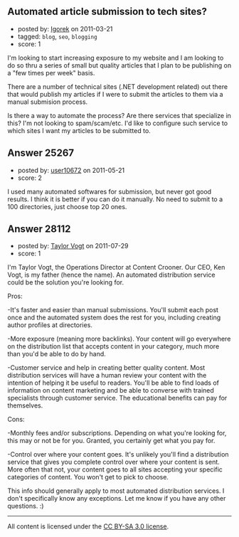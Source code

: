 ## Automated article submission to tech sites?

- posted by: [Igorek](https://stackexchange.com/users/-1/4395-igorek) on 2011-03-21
- tagged: `blog`, `seo`, `blogging`
- score: 1

I'm looking to start increasing exposure to my website and I am looking to do so thru a series of small but quality articles that I plan to be publishing on a "few times per week" basis.

There are a number of technical sites (.NET development related) out there that would publish my articles if I were to submit the articles to them via a manual submision process.

Is there a way to automate the process?  Are there services that specialize in this?  I'm not looking to spam/scam/etc.  I'd like to configure such service to which sites I want my articles to be submitted to.


## Answer 25267

- posted by: [user10672](https://stackexchange.com/users/-1/10672-user10672) on 2011-05-21
- score: 2

I used many automated softwares for submission, but never got good results. I think it is better if you can do it manually. No need to submit to a 100 directories, just choose top 20 ones.


## Answer 28112

- posted by: [Taylor Vogt](https://stackexchange.com/users/-1/8275-taylor-vogt) on 2011-07-29
- score: 1

I'm Taylor Vogt, the Operations Director at Content Crooner. Our CEO, Ken Vogt, is my father (hence the name). An automated distribution service could be the solution you're looking for.

Pros:

-It's faster and easier than manual submissions. You'll submit each post once and the automated system does the rest for you, including creating author profiles at directories.

-More exposure (meaning more backlinks). Your content will go everywhere on the distribution list that accepts content in your category, much more than you'd be able to do by hand.

-Customer service and help in creating better quality content. Most distribution services will have a human review your content with the intention of helping it be useful to readers. You'll be able to find loads of information on content marketing and be able to converse with trained specialists through customer service. The educational benefits can pay for themselves.

Cons:

-Monthly fees and/or subscriptions. Depending on what you're looking for, this may or not be for you. Granted, you certainly get what you pay for.

-Control over where your content goes. It's unlikely you'll find a distribution service that gives you complete control over where your content is sent. More often that not, your content goes to all sites accepting your specific categories of content. You won't get to pick to choose.

This info should generally apply to most automated distribution services. I don't specifically know any exceptions. Let me know if you have any other questions. :)



---

All content is licensed under the [CC BY-SA 3.0 license](https://creativecommons.org/licenses/by-sa/3.0/).
